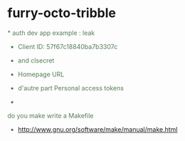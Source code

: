 # furry-octo-tribble


   <font color="#567d56">
* auth  dev app  example  : leak

* Client ID: 57f67c18840ba7b3307c 
 
* and   clsecret

* Homepage URL

* d'autre part  Personal access tokens
* 
do you make write a Makefile 
 *  http://www.gnu.org/software/make/manual/make.html

</font>
